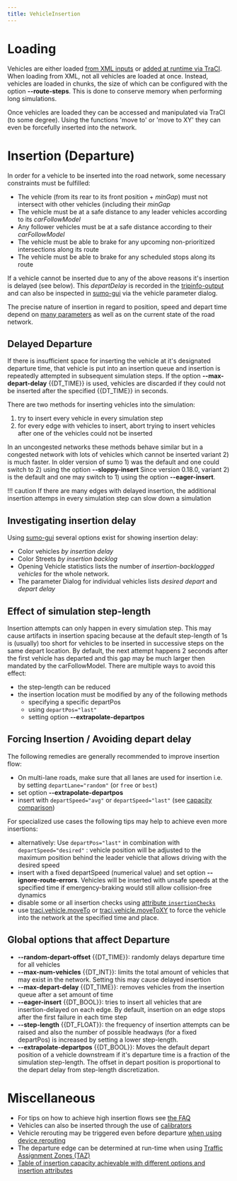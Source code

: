 ```yaml
---
title: VehicleInsertion
---
```


# Loading

Vehicles are either loaded [from XML
inputs](../index.md#demand_modelling) or [added
at runtime via TraCI](../TraCI.md). When loading from XML, not all
vehicles are loaded at once. Instead, vehicles are loaded in chunks, the
size of which can be configured with the option **--route-steps**. This is done to
conserve memory when performing long simulations.

Once vehicles are loaded they can be accessed and manipulated via TraCI
(to some degree). Using the functions 'move to' or 'move to XY' they can
even be forcefully inserted into the network.

# Insertion (Departure)

In order for a vehicle to be inserted into the road network, some
necessary constraints must be fulfilled:

- The vehicle (from its rear to its front position + *minGap*) must
  not intersect with other vehicles (including their *minGap*
- The vehicle must be at a safe distance to any leader vehicles
  according to its *carFollowModel*
- Any follower vehicles must be at a safe distance according to their
  *carFollowModel*
- The vehicle must be able to brake for any upcoming non-prioritized
  intersections along its route
- The vehicle must be able to brake for any scheduled stops along its
  route

If a vehicle cannot be inserted due to any of the above reasons it's
insertion is delayed (see below). This *departDelay* is recorded in the
[tripinfo-output](../Simulation/Output/TripInfo.md) and can also be
inspected in [sumo-gui](../sumo-gui.md) via the vehicle parameter
dialog.

The precise nature of insertion in regard to position, speed and depart
time depend on [many
parameters](../Definition_of_Vehicles,_Vehicle_Types,_and_Routes.md#vehicles_and_routes)
as well as on the current state of the road network.

## Delayed Departure

If there is insufficient space for inserting the vehicle at it's
designated departure time, that vehicle is put into an insertion queue
and insertion is repeatedly attempted in subsequent simulation steps. If
the option **--max-depart-delay** {{DT_TIME}} is used, vehicles are discarded if they could not be
inserted after the specified {{DT_TIME}} in seconds.

There are two methods for inserting vehicles into the simulation:

1.  try to insert every vehicle in every simulation step
2.  for every edge with vehicles to insert, abort trying to insert
    vehicles after one of the vehicles could not be inserted

In an uncongested networks these methods behave similar but in a
congested network with lots of vehicles which cannot be inserted variant
2) is much faster. In older version of sumo 1) was the default and one
could switch to 2) using the option **--sloppy-insert** Since version 0.18.0, variant 2) is
the default and one may switch to 1) using the option **--eager-insert**.

!!! caution
    If there are many edges with delayed insertion, the additional insertion attemps in every simulation step can slow down a simulation

## Investigating insertion delay

Using [sumo-gui](../sumo-gui.md) several options exist for showing
insertion delay:

- Color vehicles *by insertion delay*
- Color Streets *by insertion backlog*
- Opening Vehicle statistics lists the number of *insertion-backlogged
  vehicles* for the whole network.
- The parameter Dialog for individual vehicles lists *desired depart*
  and *depart delay*
  
## Effect of simulation step-length
Insertion attempts can only happen in every simulation step. This may cause artifacts in insertion spacing because at the default step-length of 1s is (usually) too short for vehicles to be inserted in successive steps on the same depart location.
By default, the next attempt happens 2 seconds after the first vehicle has departed and this gap may be much larger then mandated by the carFollowModel. There are multiple ways to avoid this effect:

- the step-length can be reduced
- the insertion location must be modified by any of the following methods
  - specifying a specific departPos
  - using `departPos="last"`
  - setting option **--extrapolate-departpos**

## Forcing Insertion / Avoiding depart delay

The following remedies are generally recommended to improve insertion flow:

- On multi-lane roads, make sure that all lanes are used for insertion i.e. by setting `departLane="random"` (or `free` or `best`)
- set option **--extrapolate-departpos**
- insert with `departSpeed="avg"` or `departSpeed="last"` (see [capacity comparison](RoadCapacity.md#further_headway_effects))

For specialized use cases the following tips may help to achieve even more insertions:

- alternatively: Use `departPos="last"` in combination with `departSpeed="desired"` : vehicle position will be adjusted to the maximum
  position behind the leader vehicle that allows driving with the desired speed  
- insert with a fixed departSpeed (numerical value) and set option **--ignore-route-errors**.
  Vehicles will be inserted with unsafe speeds at the specified time
  if emergency-braking would still allow collision-free dynamics
- disable some or all insertion checks using [attribute `insertionChecks`](../Definition_of_Vehicles%2C_Vehicle_Types%2C_and_Routes.md#available_vehicle_attributes) 
- use [traci.vehicle.moveTo](../TraCI/Change_Vehicle_State.md#move_to_0x5c) or [traci.vehicle.moveToXY](../TraCI/Change_Vehicle_State.md#move_to_xy_0xb4)
  to force the vehicle into the network at the specified time and  place.

## Global options that affect Departure

- **--random-depart-offset** {{DT_TIME}}: randomly delays departure time for all vehicles
- **--max-num-vehicles** {{DT_INT}}: limits the total amount of vehicles that may exist in the network.
  Setting this may cause delayed insertion
- **--max-depart-delay** {{DT_TIME}}: removes vehicles from the insertion queue after a set amount of
  time
- **--eager-insert** {{DT_BOOL}}: tries to insert all vehicles that are insertion-delayed on each
  edge. By default, insertion on an edge stops after the first failure
  in each time step
- **--step-length** {{DT_FLOAT}}: the frequency of insertion attempts can be raised and also the number of possible headways (for a fixed departPos) is increased by setting a lower step-length.
- **--extrapolate-departpos** {{DT_BOOL}}: Moves the default depart position of a vehicle downstream if it's departure time is a fraction of the simulation step-length. The offset in depart position is proportional to the depart delay from step-length discretization.

# Miscellaneous

- For tips on how to achieve high insertion flows see [the
  FAQ](../FAQ.md#how_do_i_get_high_flowsvehicle_densities)
- Vehicles can also be inserted through the use of
  [calibrators](../Simulation/Calibrator.md)
- Vehicle rerouting may be triggered even before departure [when using
  device.rerouting](../Demand/Automatic_Routing.md)
- The departure edge can be determined at run-time when using [Traffic
  Assignment Zones
  (TAZ)](../Definition_of_Vehicles,_Vehicle_Types,_and_Routes.md#traffic_assignement_zones_taz)
- [Table of insertion capacity achievable with different options and insertion attributes](RoadCapacity.md#further_headway_effects)
